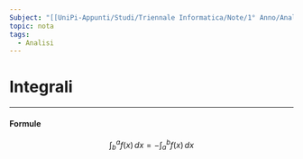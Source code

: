 ```yaml
---
Subject: "[[UniPi-Appunti/Studi/Triennale Informatica/Note/1° Anno/Analisi/Analisi]]"
topic: nota
tags:
  - Analisi
---
```

# Integrali
---



#### Formule 
$$\int ^{a}_{b}f(x) \, dx=-\int^{b}_{a}f(x)  \, dx  $$